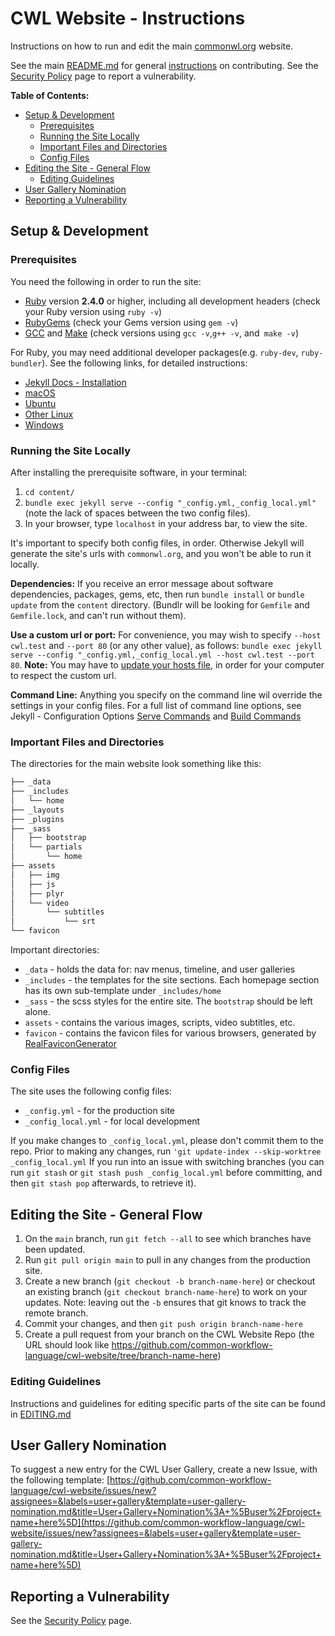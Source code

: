 # CWL Website - Instructions

Instructions on how to run and edit the main [commonwl.org](commonwl.org) website. 

See the main [README.md](../README.md) for general [instructions](../README.md#contributing) on contributing. See the [Security Policy](https://github.com/common-workflow-language/cwl-website/security/policy) page to report a vulnerability.

**Table of Contents:**
<!-- MarkdownTOC -->

* [Setup & Development](#setup-and-development)
  * [Prerequisites](#prerequisites)
  * [Running the Site Locally](#running-the-site-locally)
  * [Important Files and Directories](#important-files-and-directories)
  * [Config Files](#config-files)
* [Editing the Site - General Flow](#editing-the-site---general-flow)
  * [Editing Guidelines](#editing-guidelines)
* [User Gallery Nomination](#user-gallery-nomination)
* [Reporting a Vulnerability](#reporting-a-vulnerability)

<!-- /MarkdownTOC -->

<a id="setup-and-development"></a>
## Setup & Development

<a id="prerequisites"></a>
### Prerequisites

You need the following in order to run the site:

* [Ruby](https://www.ruby-lang.org/en/downloads/) version **2.4.0** or higher, including all development headers (check your Ruby version using `ruby -v`)
* [RubyGems](https://rubygems.org/pages/download) (check your Gems version using `gem -v`)
* [GCC](https://gcc.gnu.org/install/) and [Make](https://www.gnu.org/software/make/) (check versions using `gcc -v`,`g++ -v`, and` make -v`)

For Ruby, you may need additional developer packages(e.g. `ruby-dev`, `ruby-bundler`). See the following links, for detailed instructions:

* [Jekyll Docs - Installation](https://jekyllrb.com/docs/installation/#requirements)
* [macOS](https://jekyllrb.com/docs/installation/macos/)
* [Ubuntu](https://jekyllrb.com/docs/installation/ubuntu/)
* [Other Linux](https://jekyllrb.com/docs/installation/other-linux/)
* [Windows](https://jekyllrb.com/docs/installation/windows/)

<a id="running-the-site-locally"></a>
### Running the Site Locally

After installing the prerequisite software, in your terminal:

1. `cd content/`
2. `bundle exec jekyll serve --config "_config.yml,_config_local.yml"` (note the lack of spaces between the two config files).
3. In your browser, type `localhost` in your address bar, to view the site.

It's important to specify both config files, in order. Otherwise Jekyll will generate the site's urls with `commonwl.org`, and you won't be able to run it locally.

**Dependencies:** If you receive an error message about software dependencies, packages, gems, etc, then run `bundle install` or `bundle update` from the `content` directory. (Bundlr will be looking for `Gemfile` and `Gemfile.lock`, and can't run without them).

**Use a custom url or port:** For convenience, you may wish to specify `--host cwl.test` and `--port 80` (or any other value), as follows: `bundle exec jekyll serve --config "_config.yml,_config_local.yml --host cwl.test --port 80`. **Note:** You may have to [update your hosts file](https://www.howtogeek.com/howto/27350/beginner-geek-how-to-edit-your-hosts-file/), in order for your computer to respect the custom url.

**Command Line:** Anything you specify on the command line wil override the settings in your config files. For a full list of command line options, see Jekyll - Configuration Options [Serve Commands](https://jekyllrb.com/docs/configuration/options/#serve-command-options) and [Build Commands](https://jekyllrb.com/docs/configuration/options/#build-command-options)

<a id="important-files-and-directories"></a>
### Important Files and Directories

The directories for the main website look something like this:

```sh
├── _data
├── _includes
│   └── home
├── _layouts
├── _plugins
├── _sass
│   ├── bootstrap
│   └── partials
│       └── home
├── assets
│   ├── img
│   ├── js
│   ├── plyr
│   └── video
│       └── subtitles
│           └── srt
└── favicon
```

Important directories:

* `_data` - holds the data for: nav menus, timeline, and user galleries
* `_includes` - the templates for the site sections. Each homepage section has its own sub-template under `_includes/home`
* `_sass` - the scss styles for the entire site. The `bootstrap` should be left alone.
* `assets` - contains the various images, scripts, video subtitles, etc.
* `favicon` - contains the favicon files for various browsers, generated by [RealFaviconGenerator](https://realfavicongenerator.net/)

<a id="config-files"></a>
### Config Files

The site uses the following config files:

* `_config.yml` - for the production site
* `_config_local.yml` - for local development

If you make changes to `_config_local.yml`, please don't commit them to the repo. Prior to making any changes, run `'git update-index --skip-worktree _config_local.yml` If you run into an issue with switching branches (you can run `git stash` or `git stash push _config_local.yml` before committing, and then `git stash pop` afterwards, to retrieve it).

<a id="editing-the-site---general-flow"></a>
## Editing the Site - General Flow

1. On the `main` branch, run `git fetch --all` to see which branches have been updated.
2. Run `git pull origin main` to pull in any changes from the production site.
3. Create a new branch (`git checkout -b branch-name-here`) or checkout an existing branch (`git checkout branch-name-here`) to work on your updates. Note: leaving out the `-b` ensures that git knows to track the remote branch.
4. Commit your changes, and then `git push origin branch-name-here`
5. Create a pull request from your branch on the CWL Website Repo (the URL should look like https://github.com/common-workflow-language/cwl-website/tree/branch-name-here)

<a id="editing-guidelines"></a>
### Editing Guidelines

Instructions and guidelines for editing specific parts of the site can be found in [EDITING.md](EDITING.md)

<a id="user-gallery-nomination"></a>
## User Gallery Nomination

To suggest a new entry for the CWL User Gallery, create a new Issue, with the following template: [https://github.com/common-workflow-language/cwl-website/issues/new?assignees=&labels=user+gallery&template=user-gallery-nomination.md&title=User+Gallery+Nomination%3A+%5Buser%2Fproject+name+here%5D](https://github.com/common-workflow-language/cwl-website/issues/new?assignees=&labels=user+gallery&template=user-gallery-nomination.md&title=User+Gallery+Nomination%3A+%5Buser%2Fproject+name+here%5D)

<a id="reporting-a-vulnerability"></a>
## Reporting a Vulnerability

See the [Security Policy](https://github.com/common-workflow-language/cwl-website/security/policy) page.
